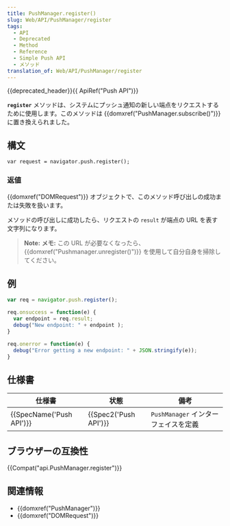 ```yaml
---
title: PushManager.register()
slug: Web/API/PushManager/register
tags:
  - API
  - Deprecated
  - Method
  - Reference
  - Simple Push API
  - メソッド
translation_of: Web/API/PushManager/register
---
```

{{deprecated_header}}{{ ApiRef("Push API")}}

**`register`** メソッドは、システムにプッシュ通知の新しい端点をリクエストするために使用します。このメソッドは {{domxref("PushManager.subscribe()")}} に置き換えられました。

## 構文

```
var request = navigator.push.register();
```

### 返値

{{domxref("DOMRequest")}} オブジェクトで、このメソッド呼び出しの成功または失敗を扱います。

メソッドの呼び出しに成功したら、リクエストの `result` が端点の URL を表す文字列になります。

> **Note:** **メモ:** この URL が必要なくなったら、 {{domxref("Pushmanager.unregister()")}} を使用して自分自身を掃除してください。

## 例

```js
var req = navigator.push.register();

req.onsuccess = function(e) {
  var endpoint = req.result;
  debug("New endpoint: " + endpoint );
}

req.onerror = function(e) {
  debug("Error getting a new endpoint: " + JSON.stringify(e));
}
```

## 仕様書

| 仕様書                           | 状態                         | 備考                                 |
| -------------------------------- | ---------------------------- | ------------------------------------ |
| {{SpecName('Push API')}} | {{Spec2('Push API')}} | `PushManager` インターフェイスを定義 |

## ブラウザーの互換性

{{Compat("api.PushManager.register")}}

## 関連情報

- {{domxref("PushManager")}}
- {{domxref("DOMRequest")}}
